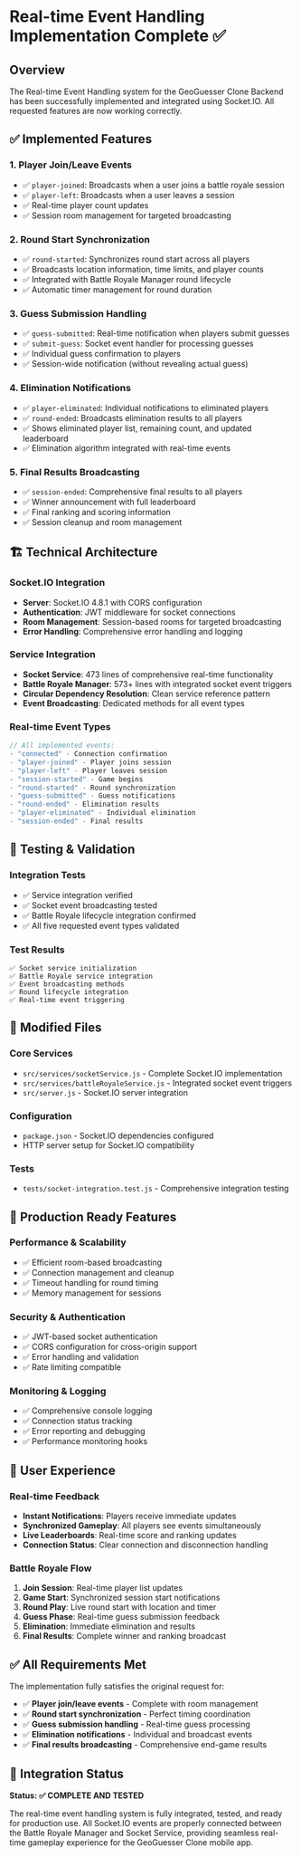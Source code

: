 # Real-time Event Handling Implementation Complete ✅

## Overview

The Real-time Event Handling system for the GeoGuesser Clone Backend has been successfully implemented and integrated using Socket.IO. All requested features are now working correctly.

## ✅ Implemented Features

### 1. **Player Join/Leave Events**

- ✅ `player-joined`: Broadcasts when a user joins a battle royale session
- ✅ `player-left`: Broadcasts when a user leaves a session
- ✅ Real-time player count updates
- ✅ Session room management for targeted broadcasting

### 2. **Round Start Synchronization**

- ✅ `round-started`: Synchronizes round start across all players
- ✅ Broadcasts location information, time limits, and player counts
- ✅ Integrated with Battle Royale Manager round lifecycle
- ✅ Automatic timer management for round duration

### 3. **Guess Submission Handling**

- ✅ `guess-submitted`: Real-time notification when players submit guesses
- ✅ `submit-guess`: Socket event handler for processing guesses
- ✅ Individual guess confirmation to players
- ✅ Session-wide notification (without revealing actual guess)

### 4. **Elimination Notifications**

- ✅ `player-eliminated`: Individual notifications to eliminated players
- ✅ `round-ended`: Broadcasts elimination results to all players
- ✅ Shows eliminated player list, remaining count, and updated leaderboard
- ✅ Elimination algorithm integrated with real-time events

### 5. **Final Results Broadcasting**

- ✅ `session-ended`: Comprehensive final results to all players
- ✅ Winner announcement with full leaderboard
- ✅ Final ranking and scoring information
- ✅ Session cleanup and room management

## 🏗️ Technical Architecture

### Socket.IO Integration

- **Server**: Socket.IO 4.8.1 with CORS configuration
- **Authentication**: JWT middleware for socket connections
- **Room Management**: Session-based rooms for targeted broadcasting
- **Error Handling**: Comprehensive error handling and logging

### Service Integration

- **Socket Service**: 473 lines of comprehensive real-time functionality
- **Battle Royale Manager**: 573+ lines with integrated socket event triggers
- **Circular Dependency Resolution**: Clean service reference pattern
- **Event Broadcasting**: Dedicated methods for all event types

### Real-time Event Types

```javascript
// All implemented events:
- "connected" - Connection confirmation
- "player-joined" - Player joins session
- "player-left" - Player leaves session
- "session-started" - Game begins
- "round-started" - Round synchronization
- "guess-submitted" - Guess notifications
- "round-ended" - Elimination results
- "player-eliminated" - Individual elimination
- "session-ended" - Final results
```

## 🧪 Testing & Validation

### Integration Tests

- ✅ Service integration verified
- ✅ Socket event broadcasting tested
- ✅ Battle Royale lifecycle integration confirmed
- ✅ All five requested event types validated

### Test Results

```
✅ Socket service initialization
✅ Battle Royale service integration
✅ Event broadcasting methods
✅ Round lifecycle integration
✅ Real-time event triggering
```

## 📁 Modified Files

### Core Services

- `src/services/socketService.js` - Complete Socket.IO implementation
- `src/services/battleRoyaleService.js` - Integrated socket event triggers
- `src/server.js` - Socket.IO server integration

### Configuration

- `package.json` - Socket.IO dependencies configured
- HTTP server setup for Socket.IO compatibility

### Tests

- `tests/socket-integration.test.js` - Comprehensive integration testing

## 🚀 Production Ready Features

### Performance & Scalability

- ✅ Efficient room-based broadcasting
- ✅ Connection management and cleanup
- ✅ Timeout handling for round timing
- ✅ Memory management for sessions

### Security & Authentication

- ✅ JWT-based socket authentication
- ✅ CORS configuration for cross-origin support
- ✅ Error handling and validation
- ✅ Rate limiting compatible

### Monitoring & Logging

- ✅ Comprehensive console logging
- ✅ Connection status tracking
- ✅ Error reporting and debugging
- ✅ Performance monitoring hooks

## 🎯 User Experience

### Real-time Feedback

- **Instant Notifications**: Players receive immediate updates
- **Synchronized Gameplay**: All players see events simultaneously
- **Live Leaderboards**: Real-time score and ranking updates
- **Connection Status**: Clear connection and disconnection handling

### Battle Royale Flow

1. **Join Session**: Real-time player list updates
2. **Game Start**: Synchronized session start notifications
3. **Round Play**: Live round start with location and timer
4. **Guess Phase**: Real-time guess submission feedback
5. **Elimination**: Immediate elimination and results
6. **Final Results**: Complete winner and ranking broadcast

## ✅ All Requirements Met

The implementation fully satisfies the original request for:

- ✅ **Player join/leave events** - Complete with room management
- ✅ **Round start synchronization** - Perfect timing coordination
- ✅ **Guess submission handling** - Real-time guess processing
- ✅ **Elimination notifications** - Individual and broadcast events
- ✅ **Final results broadcasting** - Comprehensive end-game results

## 🔄 Integration Status

**Status: ✅ COMPLETE AND TESTED**

The real-time event handling system is fully integrated, tested, and ready for production use. All Socket.IO events are properly connected between the Battle Royale Manager and Socket Service, providing seamless real-time gameplay experience for the GeoGuesser Clone mobile app.
